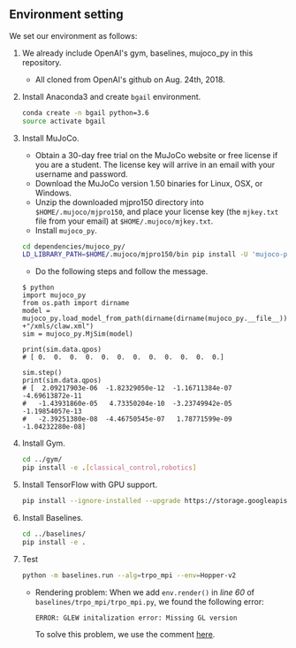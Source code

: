 ## Environment setting
We set our environment as follows:
1.  We already include OpenAI's gym, baselines, mujoco_py in this repository.
    - All cloned from OpenAI's github on Aug. 24th, 2018.
2.  Install Anaconda3 and create `bgail` environment.
    ```bash
    conda create -n bgail python=3.6
    source activate bgail
    ```
3.  Install MuJoCo.
    - Obtain a 30-day free trial on the MuJoCo website 
    or free license if you are a student.
    The license key will arrive in an email with your username
    and password.
    - Download the MuJoCo version 1.50 binaries for Linux, OSX, or Windows.
    - Unzip the downloaded mjpro150 directory into `$HOME/.mujoco/mjpro150`, 
    and place your license key (the `mjkey.txt` file from your email) at `$HOME/.mujoco/mjkey.txt`.
    - Install `mujoco_py`.
    ```bash
    cd dependencies/mujoco_py/
    LD_LIBRARY_PATH=$HOME/.mujoco/mjpro150/bin pip install -U 'mujoco-py<1.50.2,>=1.50.1'
    ```
    - Do the following steps and follow the message.
    ```
    $ python
    import mujoco_py
    from os.path import dirname
    model = mujoco_py.load_model_from_path(dirname(dirname(mujoco_py.__file__))  +"/xmls/claw.xml")
    sim = mujoco_py.MjSim(model)
    
    print(sim.data.qpos)
    # [ 0.  0.  0.  0.  0.  0.  0.  0.  0.  0.  0.  0.]
    
    sim.step()
    print(sim.data.qpos)
    # [  2.09217903e-06  -1.82329050e-12  -1.16711384e-07  -4.69613872e-11
    #   -1.43931860e-05   4.73350204e-10  -3.23749942e-05  -1.19854057e-13
    #   -2.39251380e-08  -4.46750545e-07   1.78771599e-09  -1.04232280e-08]
    ```

4. Install Gym.
    ```bash
    cd ../gym/
    pip install -e .[classical_control,robotics]
    ```

5. Install TensorFlow with GPU support.
    ```bash
    pip install --ignore-installed --upgrade https://storage.googleapis.com/tensorflow/linux/gpu/tensorflow_gpu-1.10.0-cp36-cp36m-linux_x86_64.whl
    ```

6. Install Baselines.
    ```bash
    cd ../baselines/
    pip install -e .
    ```
    
7. Test
    ```bash
    python -m baselines.run --alg=trpo_mpi --env=Hopper-v2
    ```
    -   Rendering problem: 
        When we add `env.render()` in *line 60* of `baselines/trpo_mpi/trpo_mpi.py`,
        we found the following error:
        ```
        ERROR: GLEW initalization error: Missing GL version
        ```
        To solve this problem, we use the comment [here](https://github.com/openai/mujoco-py/issues/44#issuecomment-399679237).
        
